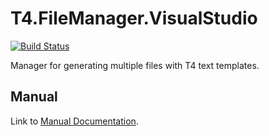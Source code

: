 # T4.FileManager.VisualStudio

[![Build Status](https://dev.azure.com/databinding/Building%20Blocks/_apis/build/status/T4.FileManager?branchName=master)](https://dev.azure.com/databinding/Building%20Blocks/_build/latest?definitionId=2&branchName=master)

Manager for generating multiple files with T4 text templates.

## Manual

Link to [Manual Documentation](docs/manual/index.md).